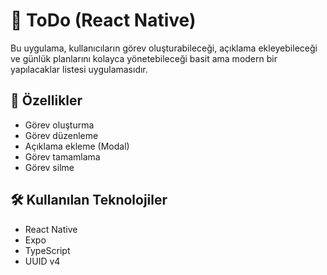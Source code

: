 # 📝  ToDo (React Native)

Bu uygulama, kullanıcıların görev oluşturabileceği, açıklama ekleyebileceği ve günlük planlarını kolayca yönetebileceği basit ama modern bir yapılacaklar listesi uygulamasıdır.

  
## 🚀 Özellikler
- Görev oluşturma
- Görev düzenleme
- Açıklama ekleme (Modal)
- Görev tamamlama
- Görev silme

## 🛠 Kullanılan Teknolojiler
- React Native
- Expo
- TypeScript
- UUID v4
